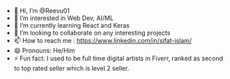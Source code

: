 - 👋 Hi, I’m @Reevu01
- 👀 I’m interested in Web Dev, AI/ML
- 🌱 I’m currently learning React and Keras
- 💞️ I’m looking to collaborate on any interesting projects
- 📫 How to reach me : https://www.linkedin.com/in/sifat-islam/
- 😄 Pronouns: He/Him
- ⚡ Fun fact: I used to be full time digital artists in Fiverr, ranked as second to top rated seller which is level 2 seller. 

<!---
Reevu01/Reevu01 is a ✨ special ✨ repository because its `README.md` (this file) appears on your GitHub profile.
You can click the Preview link to take a look at your changes.
--->

